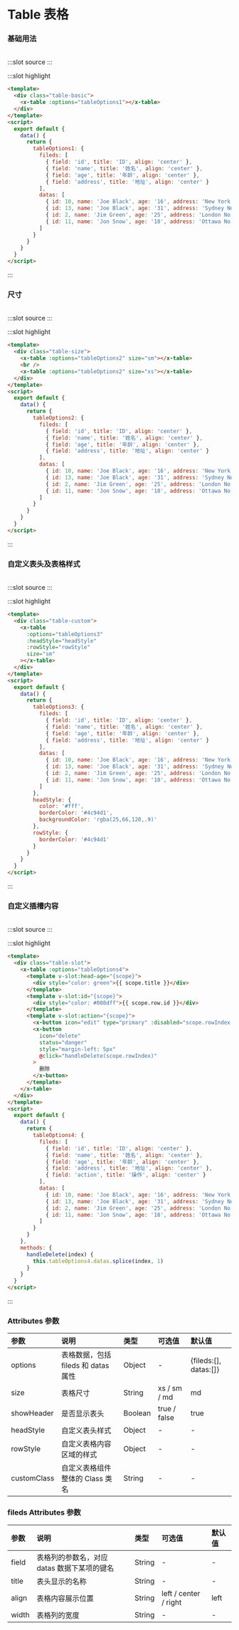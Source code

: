 # Table 表格

### 基础用法

<br/>

<demo-block>
:::slot source
<table-basic></table-basic>
:::

:::slot highlight

```html
<template>
  <div class="table-basic">
    <x-table :options="tableOptions1"></x-table>
  </div>
</template>
<script>
  export default {
    data() {
      return {
        tableOptions1: {
          fileds: [
            { field: 'id', title: 'ID', align: 'center' },
            { field: 'name', title: '姓名', align: 'center' },
            { field: 'age', title: '年龄', align: 'center' },
            { field: 'address', title: '地址', align: 'center' }
          ],
          datas: [
            { id: 10, name: 'Joe Black', age: '16', address: 'New York No. 1 Lake Park' },
            { id: 13, name: 'Joe Black', age: '31', address: 'Sydney No. 5 Lake Park' },
            { id: 2, name: 'Jim Green', age: '25', address: 'London No. 2 Lake Park' },
            { id: 11, name: 'Jon Snow', age: '18', address: 'Ottawa No. 1 Lake Park' }
          ]
        }
      }
    }
  }
</script>
```

:::
</demo-block>

### 尺寸

<br/>

<demo-block>
:::slot source
<table-size></table-size>
:::

:::slot highlight

```html
<template>
  <div class="table-size">
    <x-table :options="tableOptions2" size="sm"></x-table>
    <br />
    <x-table :options="tableOptions2" size="xs"></x-table>
  </div>
</template>
<script>
  export default {
    data() {
      return {
        tableOptions2: {
          fileds: [
            { field: 'id', title: 'ID', align: 'center' },
            { field: 'name', title: '姓名', align: 'center' },
            { field: 'age', title: '年龄', align: 'center' },
            { field: 'address', title: '地址', align: 'center' }
          ],
          datas: [
            { id: 10, name: 'Joe Black', age: '16', address: 'New York No. 1 Lake Park' },
            { id: 13, name: 'Joe Black', age: '31', address: 'Sydney No. 5 Lake Park' },
            { id: 2, name: 'Jim Green', age: '25', address: 'London No. 2 Lake Park' },
            { id: 11, name: 'Jon Snow', age: '18', address: 'Ottawa No. 1 Lake Park' }
          ]
        }
      }
    }
  }
</script>
```

:::
</demo-block>

### 自定义表头及表格样式

<br/>

<demo-block>
:::slot source
<table-custom></table-custom>
:::

:::slot highlight

```html
<template>
  <div class="table-custom">
    <x-table
      :options="tableOptions3"
      :headStyle="headStyle"
      :rowStyle="rowStyle"
      size="sm"
    ></x-table>
  </div>
</template>
<script>
  export default {
    data() {
      return {
        tableOptions3: {
          fileds: [
            { field: 'id', title: 'ID', align: 'center' },
            { field: 'name', title: '姓名', align: 'center' },
            { field: 'age', title: '年龄', align: 'center' },
            { field: 'address', title: '地址', align: 'center' }
          ],
          datas: [
            { id: 10, name: 'Joe Black', age: '16', address: 'New York No. 1 Lake Park' },
            { id: 13, name: 'Joe Black', age: '31', address: 'Sydney No. 5 Lake Park' },
            { id: 2, name: 'Jim Green', age: '25', address: 'London No. 2 Lake Park' },
            { id: 11, name: 'Jon Snow', age: '18', address: 'Ottawa No. 1 Lake Park' }
          ]
        },
        headStyle: {
          color: '#fff',
          borderColor: '#4c94d1',
          backgroundColor: 'rgba(25,66,120,.9)'
        },
        rowStyle: {
          borderColor: '#4c94d1'
        }
      }
    }
  }
</script>
```

:::
</demo-block>

### 自定义插槽内容

<br/>

<demo-block>
:::slot source
<table-slot></table-slot>
:::

:::slot highlight

```html
<template>
  <div class="table-slot">
    <x-table :options="tableOptions4">
      <template v-slot:head-age="{scope}">
        <div style="color: green">{{ scope.title }}</div>
      </template>
      <template v-slot:id="{scope}">
        <div style="color: #008dff">{{ scope.row.id }}</div>
      </template>
      <template v-slot:action="{scope}">
        <x-button icon="edit" type="primary" :disabled="scope.rowIndex % 2 == 0">编辑</x-button>
        <x-button
          icon="delete"
          status="danger"
          style="margin-left: 5px"
          @click="handleDelete(scope.rowIndex)"
        >
          删除
        </x-button>
      </template>
    </x-table>
  </div>
</template>
<script>
  export default {
    data() {
      return {
        tableOptions4: {
          fileds: [
            { field: 'id', title: 'ID', align: 'center' },
            { field: 'name', title: '姓名', align: 'center' },
            { field: 'age', title: '年龄', align: 'center' },
            { field: 'address', title: '地址', align: 'center' },
            { field: 'action', title: '操作', align: 'center' }
          ],
          datas: [
            { id: 10, name: 'Joe Black', age: '16', address: 'New York No. 1 Lake Park' },
            { id: 13, name: 'Joe Black', age: '31', address: 'Sydney No. 5 Lake Park' },
            { id: 2, name: 'Jim Green', age: '25', address: 'London No. 2 Lake Park' },
            { id: 11, name: 'Jon Snow', age: '18', address: 'Ottawa No. 1 Lake Park' }
          ]
        }
      }
    },
    methods: {
      handleDelete(index) {
        this.tableOptions4.datas.splice(index, 1)
      }
    }
  }
</script>
```

:::
</demo-block>

### Attributes 参数

| 参数        | 说明                                | 类型    | 可选值       | 默认值                |
| :---------- | :---------------------------------- | :------ | :----------- | :-------------------- |
| options     | 表格数据，包括 fileds 和 datas 属性 | Object  | -            | {fileds:[], datas:[]} |
| size        | 表格尺寸                            | String  | xs / sm / md | md                    |
| showHeader  | 是否显示表头                        | Boolean | true / false | true                  |
| headStyle   | 自定义表头样式                      | Object  | -            | -                     |
| rowStyle    | 自定义表格内容区域的样式            | Object  | -            | -                     |
| customClass | 自定义表格组件整体的 Class 类名     | String  | -            | -                     |

### fileds Attributes 参数

| 参数  | 说明                                        | 类型   | 可选值                | 默认值 |
| :---- | :------------------------------------------ | :----- | :-------------------- | :----- |
| field | 表格列的参数名，对应 datas 数据下某项的键名 | String | -                     | -      |
| title | 表头显示的名称                              | String | -                     | -      |
| align | 表格内容展示位置                            | String | left / center / right | left   |
| width | 表格列的宽度                                | String | -                     | -      |
